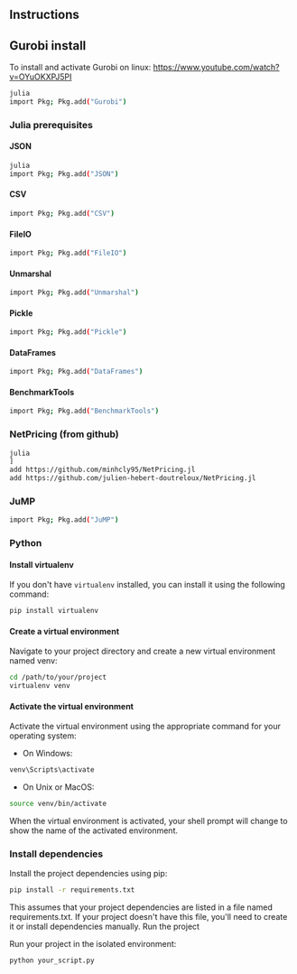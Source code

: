 ## Instructions


## Gurobi install
To install and activate Gurobi on linux:
https://www.youtube.com/watch?v=OYuOKXPJ5PI

```bash
julia
import Pkg; Pkg.add("Gurobi")
```

### Julia prerequisites
#### JSON
```bash
julia
import Pkg; Pkg.add("JSON")
```
#### CSV
```bash  
import Pkg; Pkg.add("CSV")  
```
#### FileIO
```bash
import Pkg; Pkg.add("FileIO")
```
#### Unmarshal
```bash
import Pkg; Pkg.add("Unmarshal")
```
#### Pickle
```bash
import Pkg; Pkg.add("Pickle")
```
#### DataFrames
```bash  
import Pkg; Pkg.add("DataFrames")  
```
#### BenchmarkTools
```bash
import Pkg; Pkg.add("BenchmarkTools")
```

### NetPricing (from github)
```bash
julia
]
add https://github.com/minhcly95/NetPricing.jl  
add https://github.com/julien-hebert-doutreloux/NetPricing.jl
```
### JuMP
```bash  
import Pkg; Pkg.add("JuMP")  
```


### Python

#### Install virtualenv

If you don't have `virtualenv` installed, you can install it using the following command:

```bash
pip install virtualenv
```

#### Create a virtual environment

Navigate to your project directory and create a new virtual environment named venv:

```bash
cd /path/to/your/project
virtualenv venv
```

#### Activate the virtual environment

Activate the virtual environment using the appropriate command for your operating system:

- On Windows:
```bash
venv\Scripts\activate
```

- On Unix or MacOS:
```bash
source venv/bin/activate
```


When the virtual environment is activated, your shell prompt will change to show the name of the activated environment.

### Install dependencies

Install the project dependencies using pip:

```bash
pip install -r requirements.txt
```

This assumes that your project dependencies are listed in a file named requirements.txt. If your project doesn't have this file, you'll need to create it or install dependencies manually.
Run the project

Run your project in the isolated environment:

```bash
python your_script.py
```